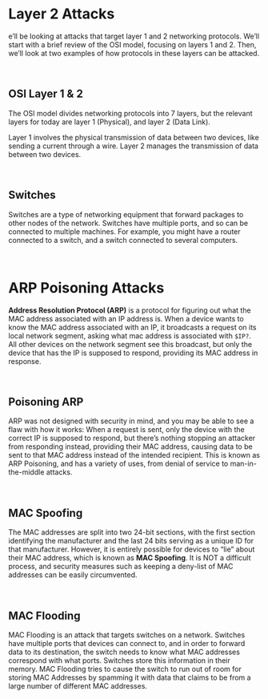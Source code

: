# Layer 2 Attacks
e’ll be looking at attacks that target layer 1 and 2 networking protocols. We’ll start with a brief review of the OSI model, focusing on layers 1 and 2. Then, we’ll look at two examples of how protocols in these layers can be attacked.

<br>

## **OSI Layer 1 & 2**
The OSI model divides networking protocols into 7 layers, but the relevant layers for today are layer 1 (Physical), and layer 2 (Data Link). 

Layer 1 involves the physical transmission of data between two devices, like sending a current through a wire. Layer 2 manages the transmission of data between two devices.

<br>

## **Switches**
Switches are a type of networking equipment that forward packages to other nodes of the network. Switches have multiple ports, and so can be connected to multiple machines. For example, you might have a router connected to a switch, and a switch connected to several computers.

<br>

# ARP Poisoning Attacks

**Address Resolution Protocol (ARP)** is a protocol for figuring out what the MAC address associated with an IP address is. When a device wants to know the MAC address associated with an IP, it broadcasts a request on its local network segment, asking what mac address is associated with `$IP?`. All other devices on the network segment see this broadcast, but only the device that has the IP is supposed to respond, providing its MAC address in response. 

<br>

## **Poisoning ARP**
ARP was not designed with security in mind, and you may be able to see a flaw with how it works: When a request is sent, only the device with the correct IP is supposed to respond, but there’s nothing stopping an attacker from responding instead, providing their MAC address, causing data to be sent to that MAC address instead of the intended recipient. This is known as ARP Poisoning, and has a variety of uses, from denial of service to man-in-the-middle attacks.

<br>

## **MAC Spoofing**
The MAC addresses are split into two 24-bit sections, with the first section identifying the manufacturer and the last 24 bits serving as a unique ID for that manufacturer. However, it is entirely possible for devices to “lie” about their MAC address, which is known as **MAC Spoofing**. It is NOT a difficult process, and security measures such as keeping a deny-list of MAC addresses can be easily circumvented.

<br>

## **MAC Flooding**
MAC Flooding is an attack that targets switches on a network. Switches have multiple ports that devices can connect to, and in order to forward data to its destination, the switch needs to know what MAC addresses correspond with what ports. Switches store this information in their memory. MAC Flooding tries to cause the switch to run out of room for storing MAC Addresses by spamming it with data that claims to be from a large number of different MAC addresses.
